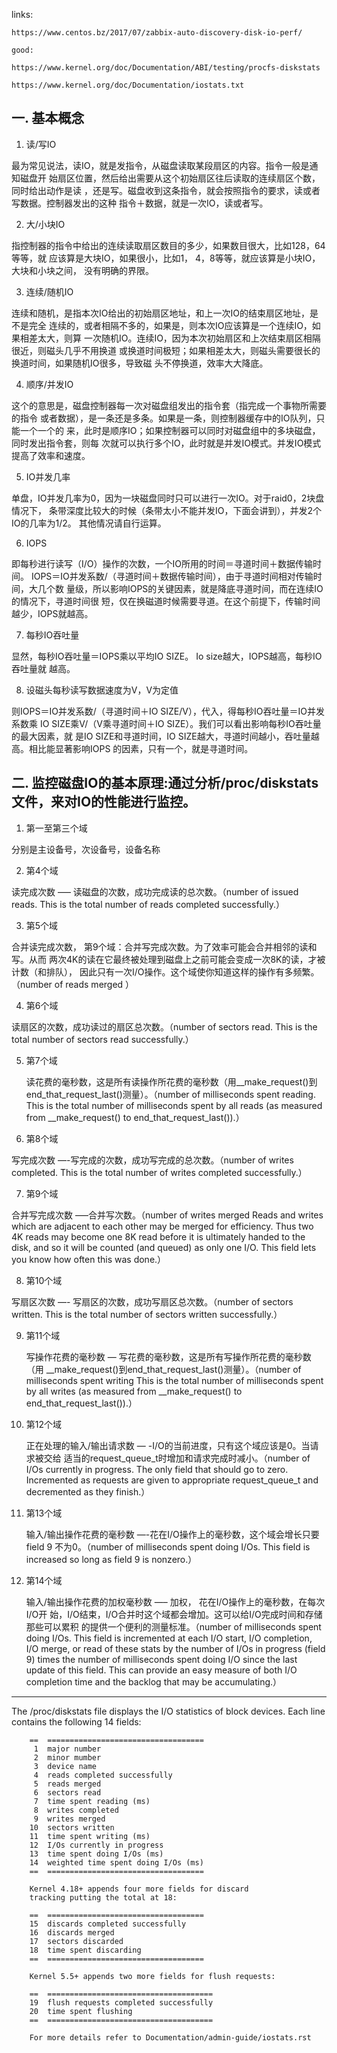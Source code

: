 links:

    https://www.centos.bz/2017/07/zabbix-auto-discovery-disk-io-perf/

    good:

    https://www.kernel.org/doc/Documentation/ABI/testing/procfs-diskstats

    https://www.kernel.org/doc/Documentation/iostats.txt

## 一. 基本概念

1. 读/写IO

最为常见说法，读IO，就是发指令，从磁盘读取某段扇区的内容。指令一般是通知磁盘开
始扇区位置，然后给出需要从这个初始扇区往后读取的连续扇区个数，同时给出动作是读
，还是写。磁盘收到这条指令，就会按照指令的要求，读或者写数据。控制器发出的这种
指令＋数据，就是一次IO，读或者写。

2. 大/小块IO

指控制器的指令中给出的连续读取扇区数目的多少，如果数目很大，比如128，64等等，就
应该算是大块IO，如果很小，比如1， 4，8等等，就应该算是小块IO，大块和小块之间，
没有明确的界限。

3. 连续/随机IO

连续和随机，是指本次IO给出的初始扇区地址，和上一次IO的结束扇区地址，是不是完全
连续的，或者相隔不多的，如果是，则本次IO应该算是一个连续IO，如果相差太大，则算
一次随机IO。连续IO，因为本次初始扇区和上次结束扇区相隔很近，则磁头几乎不用换道
或换道时间极短；如果相差太大，则磁头需要很长的换道时间，如果随机IO很多，导致磁
头不停换道，效率大大降底。

4. 顺序/并发IO

这个的意思是，磁盘控制器每一次对磁盘组发出的指令套（指完成一个事物所需要的指令
或者数据），是一条还是多条。如果是一条，则控制器缓存中的IO队列，只能一个一个的
来，此时是顺序IO；如果控制器可以同时对磁盘组中的多块磁盘，同时发出指令套，则每
次就可以执行多个IO，此时就是并发IO模式。并发IO模式提高了效率和速度。

5. IO并发几率

单盘，IO并发几率为0，因为一块磁盘同时只可以进行一次IO。对于raid0，2块盘情况下，
条带深度比较大的时候（条带太小不能并发IO，下面会讲到），并发2个IO的几率为1/2。
其他情况请自行运算。

6. IOPS

即每秒进行读写（I/O）操作的次数，一个IO所用的时间＝寻道时间＋数据传输时间。
IOPS＝IO并发系数/（寻道时间＋数据传输时间），由于寻道时间相对传输时间，大几个数
量级，所以影响IOPS的关键因素，就是降底寻道时间，而在连续IO的情况下，寻道时间很
短，仅在换磁道时候需要寻道。在这个前提下，传输时间越少，IOPS就越高。

7. 每秒IO吞吐量

显然，每秒IO吞吐量＝IOPS乘以平均IO SIZE。 Io size越大，IOPS越高，每秒IO吞吐量就
越高。

8. 设磁头每秒读写数据速度为V，V为定值

则IOPS＝IO并发系数/（寻道时间＋IO SIZE/V），代入，得每秒IO吞吐量＝IO并发系数乘
IO SIZE乘V/（V乘寻道时间＋IO SIZE）。我们可以看出影响每秒IO吞吐量的最大因素，就
是IO SIZE和寻道时间，IO SIZE越大，寻道时间越小，吞吐量越高。相比能显著影响IOPS
的因素，只有一个，就是寻道时间。

## 二. 监控磁盘IO的基本原理:通过分析/proc/diskstats文件，来对IO的性能进行监控。

1. 第一至第三个域

分别是主设备号，次设备号，设备名称

2. 第4个域

读完成次数 —– 读磁盘的次数，成功完成读的总次数。（number of issued reads. This
is the total number of reads completed successfully.）

3. 第5个域

合并读完成次数， 第9个域：合并写完成次数。为了效率可能会合并相邻的读和写。从而
两次4K的读在它最终被处理到磁盘上之前可能会变成一次8K的读，才被计数（和排队），
因此只有一次I/O操作。这个域使你知道这样的操作有多频繁。（number of reads merged
）

4. 第6个域

读扇区的次数，成功读过的扇区总次数。（number of sectors read. This is the total
number of sectors read successfully.）

5. 第7个域

    读花费的毫秒数，这是所有读操作所花费的毫秒数（用__make_request()到
    end_that_request_last()测量）。（number of milliseconds spent reading. This
    is the total number of milliseconds spent by all reads (as measured from
    __make_request() to end_that_request_last()).）

6. 第8个域

写完成次数 —-写完成的次数，成功写完成的总次数。（number of writes completed.
This is the total number of writes completed successfully.）

7. 第9个域

合并写完成次数 —–合并写次数。（number of writes merged Reads and writes which
are adjacent to each other may be merged for efficiency. Thus two 4K reads may
become one 8K read before it is ultimately handed to the disk, and so it will
be counted (and queued) as only one I/O. This field lets you know how often
this was done.）

8. 第10个域

写扇区次数 —- 写扇区的次数，成功写扇区总次数。（number of sectors written. This
is the total number of sectors written successfully.）

9. 第11个域

    写操作花费的毫秒数 — 写花费的毫秒数，这是所有写操作所花费的毫秒数（用
    __make_request()到end_that_request_last()测量）。（number of milliseconds
    spent writing This is the total number of milliseconds spent by all writes
    (as measured from __make_request() to end_that_request_last()).）

10. 第12个域

    正在处理的输入/输出请求数 — -I/O的当前进度，只有这个域应该是0。当请求被交给
    适当的request_queue_t时增加和请求完成时减小。（number of I/Os currently in
    progress. The only field that should go to zero. Incremented as requests
    are given to appropriate request_queue_t and decremented as they finish.）

11. 第13个域

    输入/输出操作花费的毫秒数 —-花在I/O操作上的毫秒数，这个域会增长只要field 9
    不为0。（number of milliseconds spent doing I/Os. This field is increased
    so long as field 9 is nonzero.）

12. 第14个域

    输入/输出操作花费的加权毫秒数 —– 加权， 花在I/O操作上的毫秒数，在每次I/O开
    始，I/O结束，I/O合并时这个域都会增加。这可以给I/O完成时间和存储那些可以累积
    的提供一个便利的测量标准。（number of milliseconds spent doing I/Os. This
    field is incremented at each I/O start, I/O completion, I/O merge, or read
    of these stats by the number of I/Os in progress (field 9) times the number
    of milliseconds spent doing I/O since the last update of this field. This
    can provide an easy measure of both I/O completion time and the backlog
    that may be accumulating.）

---

The /proc/diskstats file displays the I/O statistics
		of block devices. Each line contains the following 14
		fields:

		==  ===================================
		 1  major number
		 2  minor mumber
		 3  device name
		 4  reads completed successfully
		 5  reads merged
		 6  sectors read
		 7  time spent reading (ms)
		 8  writes completed
		 9  writes merged
		10  sectors written
		11  time spent writing (ms)
		12  I/Os currently in progress
		13  time spent doing I/Os (ms)
		14  weighted time spent doing I/Os (ms)
		==  ===================================

		Kernel 4.18+ appends four more fields for discard
		tracking putting the total at 18:

		==  ===================================
		15  discards completed successfully
		16  discards merged
		17  sectors discarded
		18  time spent discarding
		==  ===================================

		Kernel 5.5+ appends two more fields for flush requests:

		==  =====================================
		19  flush requests completed successfully
		20  time spent flushing
		==  =====================================

		For more details refer to Documentation/admin-guide/iostats.rst
